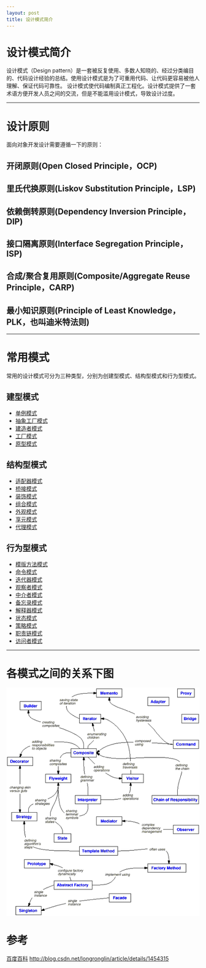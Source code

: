 ```yaml
---
layout: post
title: 设计模式简介
---
```


设计模式简介
=========
   
  设计模式（Design pattern）是一套被反复使用、多数人知晓的、经过分类编目的、代码设计经验的总结。使用设计模式是为了可重用代码、让代码更容易被他人理解、保证代码可靠性。 设计模式使代码编制真正工程化。设计模式提供了一套术语方便开发人员之间的交流，但是不能滥用设计模式，导致设计过度。

----------

# 设计原则
  
  面向对象开发设计需要遵循一下的原则：
  
## 开闭原则(Open Closed Principle，OCP)

## 里氏代换原则(Liskov Substitution Principle，LSP)

## 依赖倒转原则(Dependency Inversion Principle，DIP)

## 接口隔离原则(Interface Segregation Principle，ISP)

## 合成/聚合复用原则(Composite/Aggregate Reuse Principle，CARP)

## 最小知识原则(Principle of Least Knowledge，PLK，也叫迪米特法则)
  
----------

# 常用模式

  常用的设计模式可分为三种类型，分别为创建型模式、结构型模式和行为型模式。
   
## 建型模式
* [单例模式](/2015/06/18/singleton.html)
* [抽象工厂模式](/2015/06/20/factory.html)
* [建造者模式](/2015/07/29/builder.html)
* [工厂模式](/2015/06/20/factory.html)
* [原型模式](/2015/06/21/prototype.html)
   
## 结构型模式
* [适配器模式](/2015/06/27/adapter.html)
* [桥接模式](/2015/08/10/bridge.html)
* [装饰模式](/2015/06/24/decorator.html)
* [组合模式](/2015/07/23/composite.html)
* [外观模式](/2015/07/19/facade.html)
* [享元模式](/2015/06/26/flyweight.html)
* [代理模式](/2015/08/11/proxy.html)
  
## 行为型模式
* [模版方法模式](/2015/06/22/template.html)
* [命令模式]("")
* [迭代器模式]("")
* [观察者模式 ](/2015/08/04/observer.html)
* [中介者模式](/2015/08/04/mediator.html)
* [备忘录模式]("")
* [解释器模式]("")
* [状态模式](/2015/06/25/state.html)
* [策略模式](/2015/06/23/strategy.html)
* [职责链模式]("")
* [访问者模式](/2015/07/24/visitor.html)

----------
  
# 各模式之间的关系下图

![relationship](/images/design-pattern/relationship.png)
   
# 参考
[百度百科](http://baike.baidu.com/link?url=8HuuLmplQp0-iBZRDMyq8C7TCAHDRB0wNGMCVOjTe362nO9qqcKmZnSpm9c5xk5IsugUPBe_Zd-jVcj6ogiUwa)
<http://blog.csdn.net/longronglin/article/details/1454315>